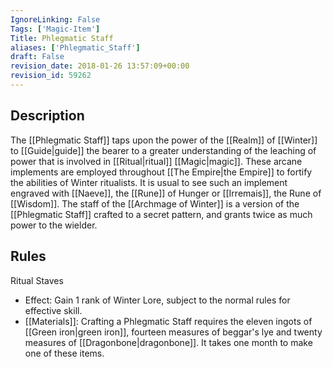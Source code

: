 ```yaml
---
IgnoreLinking: False
Tags: ['Magic-Item']
Title: Phlegmatic Staff
aliases: ['Phlegmatic_Staff']
draft: False
revision_date: 2018-01-26 13:57:09+00:00
revision_id: 59262
---
```


## Description
The [[Phlegmatic Staff]] taps upon the power of the  [[Realm]] of [[Winter]] to [[Guide|guide]] the bearer to a greater understanding of the leaching of power that is involved in [[Ritual|ritual]] [[Magic|magic]]. These arcane implements are employed throughout [[The Empire|the Empire]] to fortify the abilities of Winter ritualists.
It is usual to see such an implement engraved with [[Naeve]], the [[Rune]] of Hunger or [[Irremais]], the Rune of [[Wisdom]].
The staff of the [[Archmage of Winter]] is a version of the [[Phlegmatic Staff]] crafted to a secret pattern, and grants twice as much power to the wielder. 
## Rules
Ritual Staves
* Effect: Gain 1 rank of Winter Lore, subject to the normal rules for effective skill.
* [[Materials]]: Crafting a Phlegmatic Staff requires the eleven ingots of [[Green iron|green iron]], fourteen measures of beggar's lye and twenty measures of [[Dragonbone|dragonbone]]. It takes one month to make one of these items.